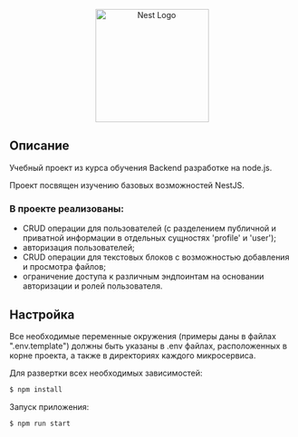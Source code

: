 <p align="center">
  <a href="http://nestjs.com/" target="blank"><img src="https://nestjs.com/img/logo-small.svg" width="200" alt="Nest Logo" /></a>
</p>

[circleci-image]: https://img.shields.io/circleci/build/github/nestjs/nest/master?token=abc123def456
[circleci-url]: https://circleci.com/gh/nestjs/nest

## Описание

Учебный проект из курса обучения Backend разработке на node.js.

Проект посвящен изучению базовых возможностей NestJS.

### В проекте реализованы:
  - CRUD операции для пользователей (с разделением публичной и приватной информации в отдельных сущностях 'profile' и 'user');   
  - авторизация пользователей;  
  - CRUD операции для текстовых блоков с возможностью добавления и просмотра файлов;  
  - ограничение доступа к различным эндпоинтам на основании авторизации и ролей пользователя.  

## Настройка

Все необходимые переменные окружения (примеры даны в файлах ".env.template") должны быть указаны в .env файлах, расположенных в корне проекта, а также в директориях каждого микросервиса.

Для развертки всех необходимых зависимостей:
```bash
$ npm install
```

Запуск приложения:
```bash
$ npm run start
```

